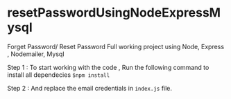 # resetPasswordUsingNodeExpressMysql
Forget Password/ Reset Password Full working project using Node, Express , Nodemailer, Mysql

Step 1 : To start working with the code , Run the following command to install all dependecies
````$npm install ````

Step 2 : And replace the email credentials in ```index.js``` file.
